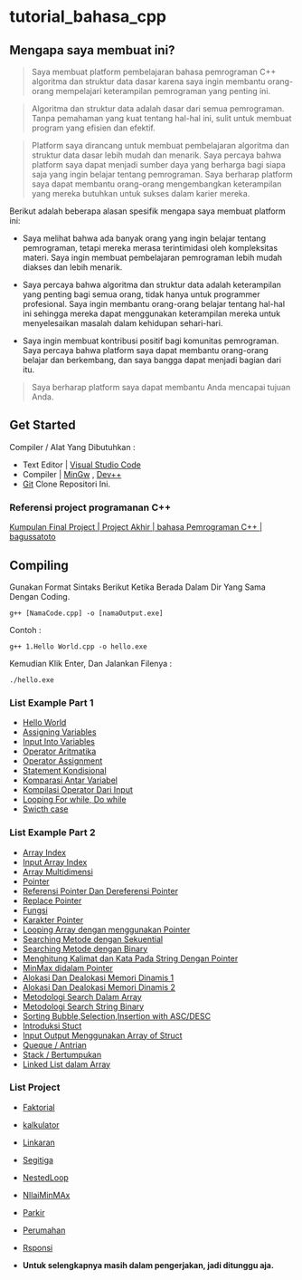 # tutorial_bahasa_cpp

## Mengapa saya membuat ini?

> Saya membuat platform pembelajaran bahasa pemrograman C++ algoritma dan struktur data dasar karena saya ingin membantu orang-orang mempelajari keterampilan pemrograman yang penting ini.

> Algoritma dan struktur data adalah dasar dari semua pemrograman. Tanpa pemahaman yang kuat tentang hal-hal ini, sulit untuk membuat program yang efisien dan efektif.

> Platform saya dirancang untuk membuat pembelajaran algoritma dan struktur data dasar lebih mudah dan menarik. Saya percaya bahwa platform saya dapat menjadi sumber daya yang berharga bagi siapa saja yang ingin belajar tentang pemrograman. Saya berharap platform saya dapat membantu orang-orang mengembangkan keterampilan yang mereka butuhkan untuk sukses dalam karier mereka.

Berikut adalah beberapa alasan spesifik mengapa saya membuat platform ini:

- Saya melihat bahwa ada banyak orang yang ingin belajar tentang pemrograman, tetapi mereka merasa terintimidasi oleh kompleksitas materi. Saya ingin membuat pembelajaran pemrograman lebih mudah diakses dan lebih menarik.

- Saya percaya bahwa algoritma dan struktur data adalah keterampilan yang penting bagi semua orang, tidak hanya untuk programmer profesional. Saya ingin membantu orang-orang belajar tentang hal-hal ini sehingga mereka dapat menggunakan keterampilan mereka untuk menyelesaikan masalah dalam kehidupan sehari-hari.

- Saya ingin membuat kontribusi positif bagi komunitas pemrograman. Saya percaya bahwa platform saya dapat membantu orang-orang belajar dan berkembang, dan saya bangga dapat menjadi bagian dari itu.

 > Saya berharap platform saya dapat membantu Anda mencapai tujuan Anda.


## Get Started
Compiler / Alat Yang Dibutuhkan :
- Text Editor |  [Visual Studio Code](https://code.visualstudio.com/)
- Compiler |  [MinGw](https://sourceforge.net/projects/mingw/) , [Dev++](https://www.bloodshed.net/)
- [Git](https://git-scm.com/) Clone Repositori Ini.

### Referensi project programanan C++

[Kumpulan Final Project | Project Akhir | bahasa Pemrograman C++ | bagussatoto](https://github.com/bagussatoto/Kumpulan-Final-Project-C-plus-plus.git)


## Compiling
Gunakan Format Sintaks Berikut Ketika Berada Dalam Dir Yang Sama Dengan Coding.
```
g++ [NamaCode.cpp] -o [namaOutput.exe]
```
Contoh :
```
g++ 1.Hello World.cpp -o hello.exe
```
Kemudian Klik Enter, Dan Jalankan Filenya :
```
./hello.exe
```
### List Example Part 1
- [Hello World](/tutorial-1/1.Hello%20World.cpp) 
- [Assigning Variables](/tutorial-1/2.Assign%20Variabel.cpp)
- [Input Into Variables](tutorial-1/3.Variabel.cpp)
- [Operator Aritmatika](/tutorial-1/4.Operator.cpp)
- [Operator Assignment](/tutorial-1/5.AssignOperator.cpp)
- [Statement Kondisional](/tutorial-1/6.Percabangan.cpp)
- [Komparasi Antar Variabel](/tutorial-1/7.Comparator.cpp)
- [Kompilasi Operator Dari Input](/tutorial-1/8.InputOperator.cpp)
- [Looping For while, Do while](/tutorial-1/9.Looping.cpp)
- [Swicth case](/tutorial-1/10.Switch.cpp)

### List Example Part 2
- [Array Index](/tutorial-2/1.ArrayIndex.cpp)
- [Input Array Index](/tutorial-2/2.InputArrayIndex.cpp)
- [Array Multidimensi](/tutorial-2/3.Multidimensional_array.cpp)
- [Pointer](/tutorial-2/4.Pointer.cpp)
- [Referensi Pointer Dan Dereferensi Pointer](/tutorial-2/5.Dereferensi_Pointer.cpp)
- [Replace Pointer](/tutorial-2/6.Replace_Pointer.cpp)
- [Fungsi](/tutorial-2/7.Fungsi.cpp)
- [Karakter Pointer](/tutorial-2/8.Cek_Length_Dengan_Pointer.cpp)
- [Looping Array dengan menggunakan Pointer](/tutorial-2/9.Looping_Dengan_Array.cpp)
- [Searching Metode dengan Sekuential](/tutorial-2/10.Metode_Search_1.cpp)
- [Searching Metode dengan Binary](/tutorial-2/11.Metode_Search_2.cpp)
- [Menghitung Kalimat dan Kata Pada String Dengan Pointer](/tutorial-2/12.Menghitung_Kalimat.cpp)
- [MinMax didalam Pointer](/tutorial-2/13.MinMax_Pointer.cpp)
- [Alokasi Dan Dealokasi Memori Dinamis 1](/tutorial-2/14.MemoriDinamis_1.cpp)
- [Alokasi Dan Dealokasi Memori Dinamis 2](/tutorial-2/15.MemoriDinamis_2.cpp)
- [Metodologi Search Dalam Array](/tutorial-2/16.SearchDalamArray.cpp)
- [Metodologi Search String Binary](/tutorial-2/17.BinarySearchString.cpp)
- [Sorting Bubble,Selection,Insertion with ASC/DESC](/tutorial-2/18.SortFinal.cpp)
- [Introduksi Stuct](/tutorial-2/19.Struct.cpp)
- [Input Output Menggunakan Array of Struct](/tutorial-2/20.IOStruct.cpp)
- [Queque / Antrian](/tutorial-2/21.queue.cpp)
- [Stack / Bertumpukan](/tutorial-2/22.stack.cpp)
- [Linked List dalam Array](/tutorial-2/23.LinkedList.cpp)

### List Project 
- [Faktorial](./project/Faktorial.cpp)
- [kalkulator](./project/Kalkulator.cpp)
- [Linkaran](./project/Lingkaran.cpp)
- [Segitiga](./project/Segitiga.cpp)
- [NestedLoop](./project/NestedLoop.cpp)
- [NIlaiMinMAx](./project/NilaiMinimum&Maximum.cpp)
- [Parkir](./project/Parkir.cpp)
- [Perumahan](./project/Perumahan.cpp)
- [Rsponsi](./project/Responsi.cpp)



- **Untuk selengkapnya masih dalam pengerjakan, jadi ditunggu aja.**